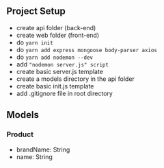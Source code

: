 ## Project Setup
- create api folder (back-end)
- create web folder (front-end)
- do ```yarn init```
- do ```yarn add express mongoose body-parser axios```
- do ```yarn add nodemon --dev```
- add ```"nodemon server.js" script```
- create basic server.js template
- create a models directory in the api folder
- create basic init.js template
- add .gitignore file in root directory

## Models

### Product
- brandName: String
- name: String